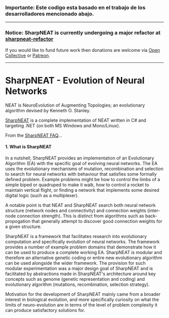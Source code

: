 ### Importante: Este codigo esta basado en el trabajo de los desarrolladores mencionado abajo. 
---
### **Notice:** SharpNEAT is currently undergoing a major refactor at [sharpneat-refactor](https://github.com/colgreen/sharpneat-refactor)

If you would like to fund future work then donations are welcome via [Open Collective](https://opencollective.com/sharpneat) or [Patreon](https://www.patreon.com/sharpneat).

---

# SharpNEAT - Evolution of Neural Networks
 
NEAT is NeuroEvolution of Augmenting Topologies; an evolutionary algorithm devised by Kenneth O. Stanley. 

[SharpNEAT](http://sharpneat.sourceforge.net/) is a complete implementation of NEAT written in C# and targeting .NET (on both MS Windows and Mono/Linux).

From the [SharpNEAT FAQ](http://sharpneat.sourceforge.net/faq.html)...

#### 1. What is SharpNEAT

In a nutshell, SharpNEAT provides an implementation of an Evolutionary Algorithm (EA) with the specific goal of evolving neural networks. The EA uses the evolutionary mechanisms of mutation, recombination and selection to search for neural networks with behaviour that satisfies some formally defined problem. Example problems might be how to control the limbs of a simple biped or quadruped to make it walk, how to control a rocket to maintain vertical flight, or finding a network that implements some desired digital logic (such as a multiplexer).

A notable point is that NEAT and SharpNEAT search both neural network structure (network nodes and connectivity) and connection weights (inter-node connection strength). This is distinct from algorithms such as back-propogation that generally attempt to discover good connection weights for a given structure.

SharpNEAT is a framework that facilitates research into evolutionary computation and specifically evolution of neural networks. The framework provides a number of example problem domains that demonstrate how it can be used to produce a complete working EA. SharpNEAT is modular and therefore an alternative genetic coding or entire new evolutionary algorithm can be used alongside the wider framework. The provision for such modular experimentation was a major design goal of SharpNEAT and is facilitated by abstractions made in SharpNEAT's architecture around key concepts such as genome (genetic representation and coding) and evolutionary algorithm (mutations, recombination, selection strategy).

Motivation for the development of SharpNEAT mainly came from a broader interest in biological evolution, and more specifically curiosity on what the limits of neuro-evolution are in terms of the level of problem complexity it can produce satisfactory solutions for.

